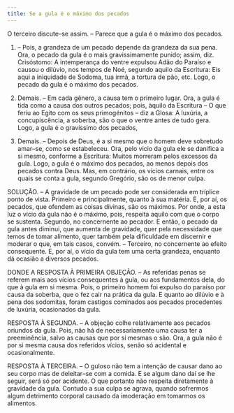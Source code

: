 ```yaml
---
title: Se a gula é o máximo dos pecados
---
```


O terceiro discute–se assim. – Parece que a gula é o máximo dos pecados.  

1. – Pois, a grandeza de um pecado depende da grandeza da sua pena. Ora, o pecado da gula é o mais gravissimamente punido; assim, diz. Crisóstomo: A intemperança do ventre expulsou Adão do Paraíso e causou o dilúvio, nos tempos de Noé, segundo aquilo da Escritura: Eis aqui a iniquidade de Sodoma, tua irmã, a tortura de pão, etc. Logo, o pecado da gula é o máximo dos pecados.  

2. Demais. – Em cada gênero, a causa tem o primeiro lugar. Ora, a gula é tida como a causa dos outros pecados; pois, àquilo da Escritura – O que feriu ao Egito com os seus primogénitos – diz a Glosa: A luxúria, a concupiscência, a soberba, são o que o ventre antes de tudo gera. Logo, a gula é o gravíssimo dos pecados,  

3. Demais. – Depois de Deus, é a si mesmo que o homem deve sobretudo amar–se, como se estabeleceu. Ora, pelo vicio da gula ele se danifica a si mesmo, conforme a Escritura: Muitos morreram pelos excessos da gula. Logo, a gula é o máximo dos pecados, ao menos depois dos pecados contra Deus.  Mas, em contrário, os vícios carnais, entre os quais se conta a gula, segundo Gregório, são os de menor culpa.  

SOLUÇÃO. – A gravidade de um pecado pode ser considerada em tríplice ponto de vista. Primeiro e principalmente, quanto à sua matéria. E, por aí, os pecados, que ofendem as coisas divinas, são os máximos. Por onde, a esta luz o vício da gula não é o máximo, pois, respeita aquilo com que o corpo se sustenta. Segundo, no concernente ao pecador. E então, o pecado da gula antes diminui, que aumenta de gravidade, quer pela necessidade que temos de tomar alimento, quer também pela dificuldade em discernir e moderar o que, em tais casos, convém. – Terceiro, no concernente ao efeito consequente. E, por aí, o vício da gula tem uma certa grandeza, enquanto dá ocasião a diversos pecados.  

DONDE A RESPOSTA À PRIMEIRA OBJEÇÃO. – As referidas penas se referem mais aos vícios consequentes à gula, ou aos fundamentos dela, do que à gula em si mesma. Pois, o primeiro homem foi expulso do paraíso por causa da soberba, que o fez cair na prática da gula. E quanto ao dilúvio e à pena dos sodomitas, foram castigos cominados aos pecados procedentes de luxúria, ocasionados da gula.  

RESPOSTA À SEGUNDA. – A objeção colhe relativamente aos pecados oriundos da gula. Pois, não há de necessariamente uma causa ter a preeminência, salvo as causas que por si mesmas o são. Ora, a gula não é por si mesma causa dos referidos vícios, senão só acidental e ocasionalmente.  

RESPOSTA À TERCEIRA. – O guloso não tem a intenção de causar dano ao seu corpo mas de deleitar–se com a comida. E se algum dano daí se lhe seguir, será só por acidente. O que portanto não respeita diretamente à gravidade da gula. Contudo a sua culpa se agrava, quando sofrermos algum detrimento corporal causado da imoderação em tomarmos os alimentos.